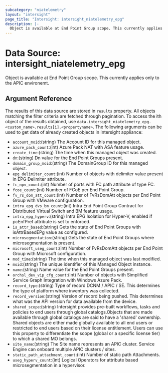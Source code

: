 ```yaml
---
subcategory: "niatelemetry"
layout: "intersight"
page_title: "Intersight: intersight_niatelemetry_epg"
description: |-
  Object is available at End Point Group scope. This currently applies only to the APIC environemt.
---
```


# Data Source: intersight_niatelemetry_epg
Object is available at End Point Group scope. This currently applies only to the APIC environemt.
## Argument Reference
The results of this data source are stored in `results` property.
All objects matching the filter criteria are fetched through pagination.
To access the ith object of the results obtained, use `data.intersight_niatelemetry_epg.<custom_name>.results[i].<propertyname>`.
The following arguments can be used to get data of already created objects in Intersight appliance:
* `account_moid`:(string) The Account ID for this managed object. 
* `azure_pack_count`:(int) Azure Pack NAT with ASA feature usage. 
* `create_time`:(string) The time when this managed object was created. 
* `dn`:(string) Dn value for the End Point Groups present. 
* `domain_group_moid`:(string) The DomainGroup ID for this managed object. 
* `epg_delimiter_count`:(int) Number of  objects with delimiter value present in EPG Delimiter attribute. 
* `fc_npv_count`:(int) Number of ports with FC path attribute of type FC. 
* `fcoe_count`:(int) Number of FCoE per End Point Group. 
* `fv_rs_dom_att_count`:(int) Number of FvRsDomAtt objects per End Point Group with VMware configuration. 
* `intra_epg_dvs_bm_count`:(int) Intra End Point Group Contract for Distributed Virtual Switch and BM feature usage. 
* `intra_epg_hyperv`:(string) Intra EPG Isolation for Hyper-V, enabled if pcEnfPref attribute is set to enforced. 
* `is_attr_based`:(string) Gets the state of End Point Groups with isAttrBasedEPg value as configured. 
* `microsegmentation`:(string) Gets the state of End Point Groups where microsegmentation is present. 
* `microsoft_useg_count`:(int) Number of FvRsDomAtt objects per End Point Group with Microsoft configuration. 
* `mod_time`:(string) The time when this managed object was last modified. 
* `moid`:(string) The unique identifier of this Managed Object instance. 
* `name`:(string) Name value for the End Point Groups present. 
* `orchsl_dev_vip_cfg_count`:(int) Number of objects with Simplified Service Graph Integration with Windows Azure Pack. 
* `record_type`:(string) Type of record DCNM / APIC / SE. This determines the type of platform where inventory was collected. 
* `record_version`:(string) Version of record being pushed. This determines what was the API version for data available from the device. 
* `shared_scope`:(string) Intersight provides pre-built workflows, tasks and policies to end users through global catalogs.Objects that are made available through global catalogs are said to have a 'shared' ownership. Shared objects are either made globally available to all end users or restricted to end users based on their license entitlement. Users can use this property to differentiate the scope (global or a specific license tier) to which a shared MO belongs. 
* `site_name`:(string) The Site name represents an APIC cluster. Service Engine can onboard multiple APIC clusters / sites. 
* `static_path_attachment_count`:(int) Number of static path Attachments. 
* `useg_hyperv_count`:(int) Logical Operators for attribute based microsegmentation in a hypervisor. 
 